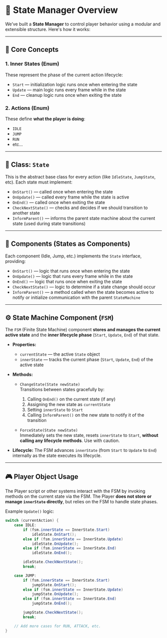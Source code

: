 # 🧠 State Manager Overview

We’ve built a **State Manager** to control player behavior using a modular and extensible structure. Here's how it works:

---

## 📌 Core Concepts

### 1. Inner States (Enum)
These represent the phase of the current action lifecycle:
- `Start` — initialization logic runs once when entering the state
- `Update` — main logic runs every frame while in the state
- `End` — cleanup logic runs once when exiting the state

### 2. Actions (Enum)
These define **what the player is doing**:
- `IDLE`
- `JUMP`
- `RUN`
- etc...

---

## 🧱 Class: `State`

This is the abstract base class for every action (like `IdleState`, `JumpState`, etc). Each state must implement:

- `OnStart()` — called once when entering the state
- `OnUpdate()` — called every frame while the state is active
- `OnEnd()` — called once when exiting the state
- `CheckNextState()` — checks and decides if we should transition to another state
- `InformParent()` — informs the parent state machine about the current state (used during state transitions)

---

## 🧩 Components (States as Components)

Each component (Idle, Jump, etc.) implements the `State` interface, providing:

- `OnStart()` — logic that runs once when entering the state
- `OnUpdate()` — logic that runs every frame while in the state
- `OnEnd()` — logic that runs once when exiting the state
- `CheckNextState()` — logic to determine if a state change should occur
- `InformParent()` — a method called when the state becomes active to notify or initialize communication with the parent `StateMachine`

---

## ⚙️ State Machine Component (`FSM`)

The `FSM` (Finite State Machine) component **stores and manages the current active state** and the **inner lifecycle phase** (`Start`, `Update`, `End`) of that state.

- **Properties:**
  - `currentState` — the active `State` object
  - `innerState` — tracks the current phase (`Start`, `Update`, `End`) of the active state

- **Methods:**
  - `ChangeState(State newState)`  
    Transitions between states gracefully by:
    1. Calling `OnEnd()` on the current state (if any)
    2. Assigning the new state as `currentState`
    3. Setting `innerState` to `Start`
    4. Calling `InformParent()` on the new state to notify it of the transition

  - `ForceState(State newState)`  
    Immediately sets the new state, resets `innerState` to `Start`, **without calling any lifecycle methods**. Use with caution.

- **Lifecycle:**
  The FSM advances `innerState` (from `Start` to `Update` to `End`) internally as the state executes its lifecycle.

---

## 🎮 Player Object Usage

The Player script or other systems interact with the FSM by invoking methods on the current state via the FSM. The Player **does not store or manage `innerState` directly**, but relies on the FSM to handle state phases.

Example `Update()` logic:

```csharp
switch (currentAction) {
    case IDLE:
        if (fsm.innerState == InnerState.Start)
            idleState.OnStart();
        else if (fsm.innerState == InnerState.Update)
            idleState.OnUpdate();
        else if (fsm.innerState == InnerState.End)
            idleState.OnEnd();

        idleState.CheckNextState();
        break;

    case JUMP:
        if (fsm.innerState == InnerState.Start)
            jumpState.OnStart();
        else if (fsm.innerState == InnerState.Update)
            jumpState.OnUpdate();
        else if (fsm.innerState == InnerState.End)
            jumpState.OnEnd();

        jumpState.CheckNextState();
        break;

    // Add more cases for RUN, ATTACK, etc.
}
